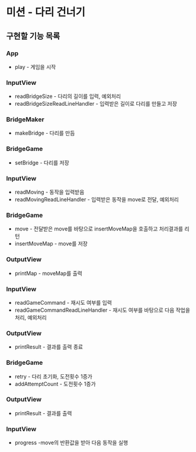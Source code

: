 # 미션 - 다리 건너기
## 구현할 기능 목록
### App
- play - 게임을 시작

### InputView
- readBridgeSize - 다리의 길이를 입력, 예외처리
- readBridgeSizeReadLineHandler - 입력받은 길이로 다리를 만들고 저장

### BridgeMaker
- makeBridge - 다리를 만듬

### BridgeGame
- setBridge - 다리를 저장

### InputView
- readMoving - 동작을 입력받음
- readMovingReadLineHandler - 입력받은 동작을 move로 전달, 예외처리

### BridgeGame
- move - 전달받은 move를 바탕으로 insertMoveMap을 호출하고 처리결과를 리턴
- insertMoveMap  - move를 저장

### OutputView
- printMap - moveMap를 출력

### InputView
- readGameCommand - 재시도 여부를 입력
- readGameCommandReadLineHandler - 재시도 여부를 바탕으로 다음 작업을 처리, 예외처리

### OutputView
- printResult - 결과를 출력 종료

### BridgeGame
- retry - 다리 초기화, 도전횟수 1증가 
- addAttemptCount - 도전횟수 1증가

### OutputView
- printResult - 결과를 출력

### InputView
- progress -move의 반환값을 받아 다음 동작을 실행